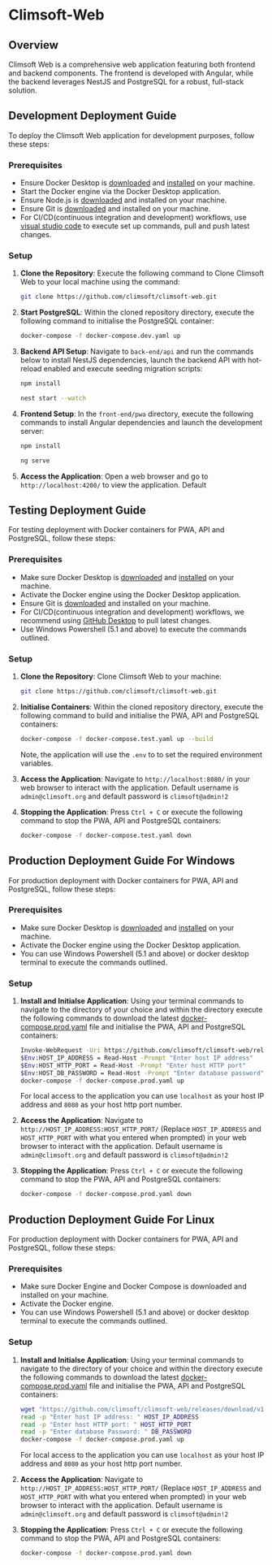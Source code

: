 # Climsoft-Web

## Overview
Climsoft Web is a comprehensive web application featuring both frontend and backend components. The frontend is developed with Angular, while the backend leverages NestJS and PostgreSQL for a robust, full-stack solution.

## Development Deployment Guide
To deploy the Climsoft Web application for development purposes, follow these steps:

### Prerequisites
- Ensure Docker Desktop is [downloaded](https://docs.docker.com/get-docker/) and [installed](https://docs.docker.com/engine/install/) on your machine.
- Start the Docker engine via the Docker Desktop application.
- Ensure Node.js is [downloaded](https://nodejs.org/en) and installed on your machine.
- Ensure Git is [downloaded](https://git-scm.com/) and installed on your machine.
- For CI/CD(continuous integration and development) workflows, use [visual studio code](https://code.visualstudio.com/) to execute set up commands, pull and push latest changes.

### Setup
1. **Clone the Repository**:
   Execute the following command to Clone Climsoft Web to your local machine using the command:
   ```bash
   git clone https://github.com/climsoft/climsoft-web.git
   ```

2. **Start PostgreSQL**:
   Within the cloned repository directory, execute the following command to initialise the PostgreSQL container:
   ```bash
   docker-compose -f docker-compose.dev.yaml up
   ```

3. **Backend API Setup**:
   Navigate to `back-end/api` and run the commands below to install NestJS dependencies, launch the backend API with hot-reload enabled and execute seeding migration scripts:
   ```bash
   npm install
   ```
   ```bash
   nest start --watch
   ```

4. **Frontend Setup**:
   In the `front-end/pwa` directory, execute the following commands to install Angular dependencies and launch the development server:
   ```bash
   npm install
   ```
    ```bash
   ng serve
   ```

5. **Access the Application**:
   Open a web browser and go to `http://localhost:4200/` to view the application. Default

## Testing Deployment Guide
For testing deployment with Docker containers for PWA, API and PostgreSQL, follow these steps:

### Prerequisites
- Make sure Docker Desktop is [downloaded](https://docs.docker.com/get-docker/) and [installed](https://docs.docker.com/engine/install/) on your machine.
- Activate the Docker engine using the Docker Desktop application.
- Ensure Git is [downloaded](https://git-scm.com/) and installed on your machine.
- For CI/CD(continuous integration and development) workflows, we recommend using [GitHub Desktop](https://desktop.github.com/) to pull latest changes.
- Use Windows Powershell (5.1 and above) to execute the commands outlined.

### Setup
1. **Clone the Repository**:
   Clone Climsoft Web to your machine:
   ```bash
   git clone https://github.com/climsoft/climsoft-web.git
   ```

2. **Initialise Containers**:
   Within the cloned repository directory, execute the following command to build and initialise the PWA, API and PostgreSQL containers:
   ```bash
   docker-compose -f docker-compose.test.yaml up --build
   ```
   Note, the application will use the `.env` to to set the required environment variables.

3. **Access the Application**:
   Navigate to `http://localhost:8080/` in your web browser to interact with the application.
   Default username is `admin@climsoft.org` and default password is `climsoft@admin!2`

5. **Stopping the Application**:
   Press `Ctrl + C` or execute the following command to stop the PWA, API and PostgreSQL containers:
   ```bash
   docker-compose -f docker-compose.test.yaml down
   ```

## Production Deployment Guide For Windows
For production deployment with Docker containers for PWA, API and PostgreSQL, follow these steps:

### Prerequisites
- Make sure Docker Desktop is [downloaded](https://docs.docker.com/get-docker/) and [installed](https://docs.docker.com/engine/install/) on your machine.
- Activate the Docker engine using the Docker Desktop application.
- You can use Windows Powershell (5.1 and above) or docker desktop terminal to execute the commands outlined. 

### Setup   
1. **Install and Initialse Application**:
   Using your terminal commands to navigate to the directory of your choice and within the directory execute the following commands to download the latest [docker-compose.prod.yaml](https://github.com/climsoft/climsoft-web/releases/download/v1.0.0-latest/docker-compose.prod.yaml) file and initialise the PWA, API and PostgreSQL containers:
   ```bash
   Invoke-WebRequest -Uri https://github.com/climsoft/climsoft-web/releases/download/v1.0.0-latest/docker-compose.prod.yaml -OutFile "docker-compose.prod.yaml"
   $Env:HOST_IP_ADDRESS = Read-Host -Prompt "Enter host IP address"
   $Env:HOST_HTTP_PORT = Read-Host -Prompt "Enter host HTTP port"
   $Env:HOST_DB_PASSWORD = Read-Host -Prompt "Enter database password"
   docker-compose -f docker-compose.prod.yaml up
   ```
   For local access to the application you can use `localhost` as your host IP address and `8080` as your host http port number.

2. **Access the Application**:
   Navigate to `http://HOST_IP_ADDRESS:HOST_HTTP_PORT/` (Replace `HOST_IP_ADDRESS` and `HOST_HTTP_PORT` with what you entered when prompted) in your web browser to interact with the application.
   Default username is `admin@climsoft.org` and default password is `climsoft@admin!2`

3. **Stopping the Application**:
   Press `Ctrl + C` or execute the following command to stop the PWA, API and PostgreSQL containers:
   ```bash
   docker-compose -f docker-compose.prod.yaml down
   ```

## Production Deployment Guide For Linux
For production deployment with Docker containers for PWA, API and PostgreSQL, follow these steps:

### Prerequisites
- Make sure Docker Engine and Docker Compose is downloaded and installed on your machine.
- Activate the Docker engine.
- You can use Windows Powershell (5.1 and above) or docker desktop terminal to execute the commands outlined. 

### Setup   
1. **Install and Initialse Application**:
   Using your terminal commands to navigate to the directory of your choice and within the directory execute the following commands to download the latest [docker-compose.prod.yaml](https://github.com/climsoft/climsoft-web/releases/download/v1.0.0-latest/docker-compose.prod.yaml) file and initialise the PWA, API and PostgreSQL containers:
   ```bash
   wget "https://github.com/climsoft/climsoft-web/releases/download/v1.0.0-latest/docker-compose.prod.yaml" -O "docker-compose.prod.yaml"
   read -p "Enter host IP address: " HOST_IP_ADDRESS
   read -p "Enter host HTTP port: " HOST_HTTP_PORT
   read -p "Enter database Password: " DB_PASSWORD
   docker-compose -f docker-compose.prod.yaml up
   ```
   For local access to the application you can use `localhost` as your host IP address and `8080` as your host http port number.

2. **Access the Application**:
   Navigate to `http://HOST_IP_ADDRESS:HOST_HTTP_PORT/` (Replace `HOST_IP_ADDRESS` and `HOST_HTTP_PORT` with what you entered when prompted) in your web browser to interact with the application.
   Default username is `admin@climsoft.org` and default password is `climsoft@admin!2`

3. **Stopping the Application**:
   Press `Ctrl + C` or execute the following command to stop the PWA, API and PostgreSQL containers:
   ```bash
   docker-compose -f docker-compose.prod.yaml down
   ```
